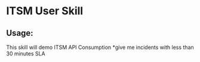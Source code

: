 # ITSM User Skill

## Usage:
This skill will demo ITSM API Consumption
*give me incidents with less than 30 minutes SLA
